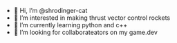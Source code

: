 - 👋 Hi, I’m @shrodinger-cat
- 👀 I’m interested in making thrust vector control rockets
- 🌱 I’m currently learning python and c++
- 💞️ I’m looking for collaborateators on my game.dev

<!---
shrodinger-cat/shrodinger-cat is a ✨ special ✨ repository because its `README.md` (this file) appears on your GitHub profile.
You can click the Preview link to take a look at your changes.
--->
